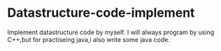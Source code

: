 # Datastructure-code-implement
Implement datastructure code by myself.
I will always program by using C++,but for practiseing java,i also write some java code.
